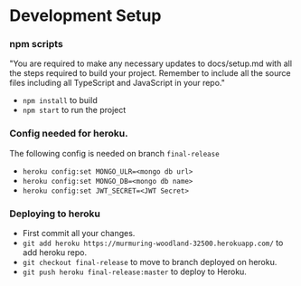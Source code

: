 # Development Setup

### npm scripts
"You are required to make any necessary updates to docs/setup.md with all the steps required to build your project. Remember to include all the source files including all TypeScript and JavaScript in your repo."

- `npm install` to build
- `npm start` to run the project

### Config needed for heroku.

The following config is needed on branch `final-release`

- `heroku config:set MONGO_ULR=<mongo db url>`
- `heroku config:set MONGO_DB=<mongo db name>`
- `heroku config:set JWT_SECRET=<JWT Secret>`

### Deploying to heroku

- First commit all your changes.
- `git add heroku https://murmuring-woodland-32500.herokuapp.com/` to add heroku repo.
- `git checkout final-release` to move to branch deployed on heroku.
- `git push heroku final-release:master` to deploy to Heroku.
